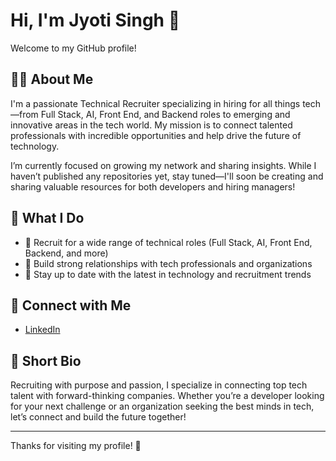 # Hi, I'm Jyoti Singh 👋

Welcome to my GitHub profile!

## 👩‍💼 About Me

I'm a passionate Technical Recruiter specializing in hiring for all things tech—from Full Stack, AI, Front End, and Backend roles to emerging and innovative areas in the tech world. My mission is to connect talented professionals with incredible opportunities and help drive the future of technology.

I’m currently focused on growing my network and sharing insights. While I haven’t published any repositories yet, stay tuned—I'll soon be creating and sharing valuable resources for both developers and hiring managers!

## 🌟 What I Do

- 🤝 Recruit for a wide range of technical roles (Full Stack, AI, Front End, Backend, and more)
- 💬 Build strong relationships with tech professionals and organizations
- 🚀 Stay up to date with the latest in technology and recruitment trends

## 🔗 Connect with Me

- [LinkedIn](https://www.linkedin.com/in/jyoti-singh26/)

## 📝 Short Bio

Recruiting with purpose and passion, I specialize in connecting top tech talent with forward-thinking companies. Whether you’re a developer looking for your next challenge or an organization seeking the best minds in tech, let’s connect and build the future together!

---

Thanks for visiting my profile! 🚀
